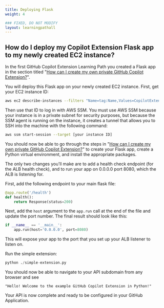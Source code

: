 ```yaml
---
title: Deploying Flask
weight: 4

### FIXED, DO NOT MODIFY
layout: learningpathall
---
```


## How do I deploy my Copilot Extension Flask app to my newly created EC2 instance?

In the first GitHub Copilot Extension Learning Path you created a Flask app in the section titled "[How can I create my own private GitHub Copilot Extension?](http://localhost:1313/learning-paths/servers-and-cloud-computing/gh-copilot-simple/run-python/)".

You will deploy this Flask app on your newly created EC2 instance. First, get your EC2 instance ID:

```bash
aws ec2 describe-instances --filters "Name=tag:Name,Values=CopilotExtensionDeploymentStack/LaunchTemplate" --query "Reservations[*].Instances[*].InstanceId" --output text
```

Then use that ID to log in with AWS SSM. You must use AWS SSM because your instance is in a private subnet for security purposes, but because the SSM agent is running on the instance, it creates a tunnel that allows you to SSH into the machine with the following command:

```bash
aws ssm start-session --target [your instance ID]
```

You should now be able to go through the steps in "[How can I create my own private GitHub Copilot Extension?](http://localhost:1313/learning-paths/servers-and-cloud-computing/gh-copilot-simple/run-python/)" to create your Flask app, create a Python virtual environment, and install the appropriate packages.

The only two changes you'll make are to add a health check endpoint (for the ALB health check), and to run your app on 0.0.0.0 port 8080, which the ALB is listening for.

First, add the following endpoint to your main flask file:

```Python
@app.route('/health')
def health():
    return Response(status=200)
```

Next, add the `host` argument to the `app.run` call at the end of the file and update the port number. The final result should look like this:

```Python
if __name__ == '__main__':
    app.run(host='0.0.0.0', port=8080)
```

This will expose your app to the port that you set up your ALB listener to listen on.

Run the simple extension:

```Python
python ./simple-extension.py
```

You should now be able to navigate to your API subdomain from any browser and see

```text
"Hello! Welcome to the example GitHub Copilot Extension in Python!"
```

Your API is now complete and ready to be configured in your GitHub Application.